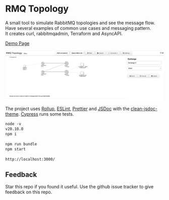 # RMQ Topology

A small tool to simulate RabbitMQ topologies and see the message flow.  
Have several examples of common use cases and messaging pattern.  
It creates curl, rabbitmqadmin, Terraform and AsyncAPI.  

[Demo Page](https://dbproductions.github.io/rmq-topology/)

![demo page screenshot](screenshot.png "Demo Page Screenshot")

The project uses [Rollup](https://rollupjs.org/), [ESLint](https://eslint.org/), [Prettier](https://prettier.io/) and [JSDoc](https://jsdoc.app/) with the [clean-jsdoc-theme](https://ankdev.me/clean-jsdoc-theme/). [Cypress](https://www.cypress.io/) runs some tests.  

    node -v
    v20.10.0
    npm i

    npm run bundle
    npm start

    http://localhost:3000/

## Feedback
Star this repo if you found it useful. Use the github issue tracker to give feedback on this repo.